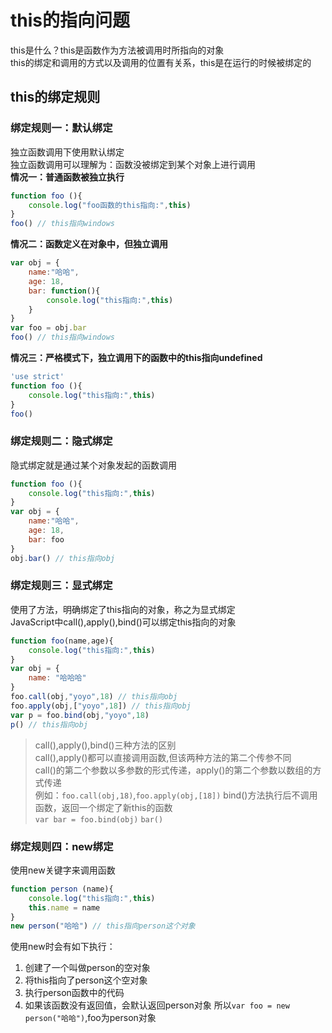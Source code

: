 # this的指向问题
this是什么？this是函数作为方法被调用时所指向的对象  
this的绑定和调用的方式以及调用的位置有关系，this是在运行的时候被绑定的  
## this的绑定规则
### 绑定规则一：默认绑定
独立函数调用下使用默认绑定  
独立函数调用可以理解为：函数没被绑定到某个对象上进行调用  
**情况一：普通函数被独立执行**
``` js
function foo (){
    console.log("foo函数的this指向:",this)
}
foo() // this指向windows
```
**情况二：函数定义在对象中，但独立调用**
``` js
var obj = {
    name:"哈哈",
    age: 18,
    bar: function(){
        console.log("this指向:",this)
    }
}
var foo = obj.bar
foo() // this指向windows
```
**情况三：严格模式下，独立调用下的函数中的this指向undefined**
``` js
'use strict'
function foo (){
    console.log("this指向:",this)
}
foo()
```
### 绑定规则二：隐式绑定
隐式绑定就是通过某个对象发起的函数调用  
``` js
function foo (){
    console.log("this指向:",this)
}
var obj = {
    name:"哈哈",
    age: 18,
    bar: foo
}
obj.bar() // this指向obj
```
### 绑定规则三：显式绑定
使用了方法，明确绑定了this指向的对象，称之为显式绑定  
JavaScript中call(),apply(),bind()可以绑定this指向的对象  
```js
function foo(name,age){
    console.log("this指向:",this)
}
var obj = {
    name: "哈哈哈"
}
foo.call(obj,"yoyo",18) // this指向obj
foo.apply(obj,["yoyo",18]) // this指向obj
var p = foo.bind(obj,"yoyo",18)
p() // this指向obj
```
> call(),apply(),bind()三种方法的区别  
> call(),apply()都可以直接调用函数,但该两种方法的第二个传参不同  
> call()的第二个参数以多参数的形式传递，apply()的第二个参数以数组的方式传递  
> 例如：`foo.call(obj,18)`,`foo.apply(obj,[18])`
> bind()方法执行后不调用函数，返回一个绑定了新this的函数  
> `var bar = foo.bind(obj)`
> `bar()`

### 绑定规则四：new绑定
使用new关键字来调用函数  
``` js
function person (name){
    console.log("this指向:",this)
    this.name = name
}
new person("哈哈") // this指向person这个对象
```
使用new时会有如下执行：
1. 创建了一个叫做person的空对象  
2. 将this指向了person这个空对象  
3. 执行person函数中的代码  
4. 如果该函数没有返回值，会默认返回person对象
所以`var foo = new person("哈哈")`,foo为person对象
